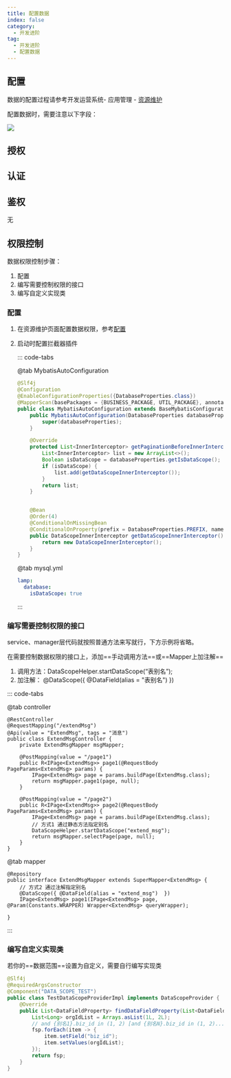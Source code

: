 ```yaml
---
title: 配置数据
index: false
category:
  - 开发进阶
tag:
  - 开发进阶
  - 配置数据
---
```


## 配置

数据的配置过程请参考开发运营系统- 应用管理 - [资源维护](../../intro/devOperation/application/资源维护.md)

配置数据时，需要注意以下字段：

![](/images/advanced/开发进阶_配置数据_配置.png)



## 授权

<!-- @include: ./配置菜单.md#authorization -->



## 认证

<!-- @include: ./配置菜单.md#identification -->



## 鉴权

无



## 权限控制

数据权限控制步骤：

1. 配置
2. 编写需要控制权限的接口
3. 编写自定义实现类

### 配置

1. 在资源维护页面配置数据权限，参考[配置](#配置)

2. 启动时配置拦截器插件

   ::: code-tabs

   @tab MybatisAutoConfiguration

   ```java
   @Slf4j
   @Configuration
   @EnableConfigurationProperties({DatabaseProperties.class})
   @MapperScan(basePackages = {BUSINESS_PACKAGE, UTIL_PACKAGE}, annotationClass = Repository.class)
   public class MybatisAutoConfiguration extends BaseMybatisConfiguration {
       public MybatisAutoConfiguration(DatabaseProperties databaseProperties) {
           super(databaseProperties);
       }
   
       @Override
       protected List<InnerInterceptor> getPaginationBeforeInnerInterceptor() {
           List<InnerInterceptor> list = new ArrayList<>();
           Boolean isDataScope = databaseProperties.getIsDataScope();
           if (isDataScope) {
               list.add(getDataScopeInnerInterceptor());
           }
           return list;
       }
   
   
       @Bean
       @Order(4)
       @ConditionalOnMissingBean
       @ConditionalOnProperty(prefix = DatabaseProperties.PREFIX, name = "isDataScope", havingValue = "true")
       public DataScopeInnerInterceptor getDataScopeInnerInterceptor() {
           return new DataScopeInnerInterceptor();
       }
   }
   ```

   @tab mysql.yml

   ```yaml
   lamp:
     database:
       isDataScope: true
   ```

   

   :::

### 编写需要控制权限的接口

service、manager层代码就按照普通方法来写就行，下方示例将省略。

在需要控制数据权限的接口上，添加==手动调用方法==或==Mapper上加注解==

1. 调用方法：DataScopeHelper.startDataScope(“表别名”);
2. 加注解： @DataScope({ @DataField(alias = "表别名")  })

::: code-tabs

@tab controller

```java{16-17}
@RestController
@RequestMapping("/extendMsg")
@Api(value = "ExtendMsg", tags = "消息")
public class ExtendMsgController {
  	private ExtendMsgMapper msgMapper;
  	
    @PostMapping(value = "/page1")
    public R<IPage<ExtendMsg>> page1(@RequestBody PageParams<ExtendMsg> params) {
      	IPage<ExtendMsg> page = params.buildPage(ExtendMsg.class);
        return msgMapper.page1(page, null);
    }

    @PostMapping(value = "/page2")
    public R<IPage<ExtendMsg>> page2(@RequestBody PageParams<ExtendMsg> params) {
      	IPage<ExtendMsg> page = params.buildPage(ExtendMsg.class);
      	// 方式1 通过静态方法指定别名
      	DataScopeHelper.startDataScope("extend_msg");
        return msgMapper.selectPage(page, null);
    }
}
```

@tab mapper

```java{3-6}
@Repository
public interface ExtendMsgMapper extends SuperMapper<ExtendMsg> {
  	// 方式2 通过注解指定别名
  	@DataScope({ @DataField(alias = "extend_msg")  })
    IPage<ExtendMsg> page1(IPage<ExtendMsg> page, @Param(Constants.WRAPPER) Wrapper<ExtendMsg> queryWrapper);

}
```

:::

### 编写自定义实现类

若你的==数据范围==设置为自定义，需要自行编写实现类

```java
@Slf4j
@RequiredArgsConstructor
@Component("DATA_SCOPE_TEST")
public class TestDataScopeProviderImpl implements DataScopeProvider {
    @Override
    public List<DataFieldProperty> findDataFieldProperty(List<DataFieldProperty> fsp) {
        List<Long> orgIdList = Arrays.asList(1L, 2L);
        // and {别名1}.biz_id in (1, 2) [and {别名N}.biz_id in (1, 2)...]
        fsp.forEach(item -> {
            item.setField("biz_id");
            item.setValues(orgIdList);
        });
        return fsp;
    }
}
```



